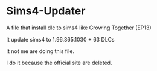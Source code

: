 # Sims4-Updater
A file that install dlc to sims4 like Growing Together (EP13)

It update sims4 to 1.96.365.1030 + 63 DLCs



It not me are doing this file. 

I do it because the official site are deleted.

